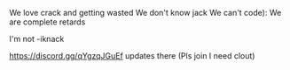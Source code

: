 We love crack and getting wasted
We don't know jack
We can't code):
We are complete retards

I'm not -iknack

https://discord.gg/qYgzqJGuEf updates there
(Pls join I need clout)
